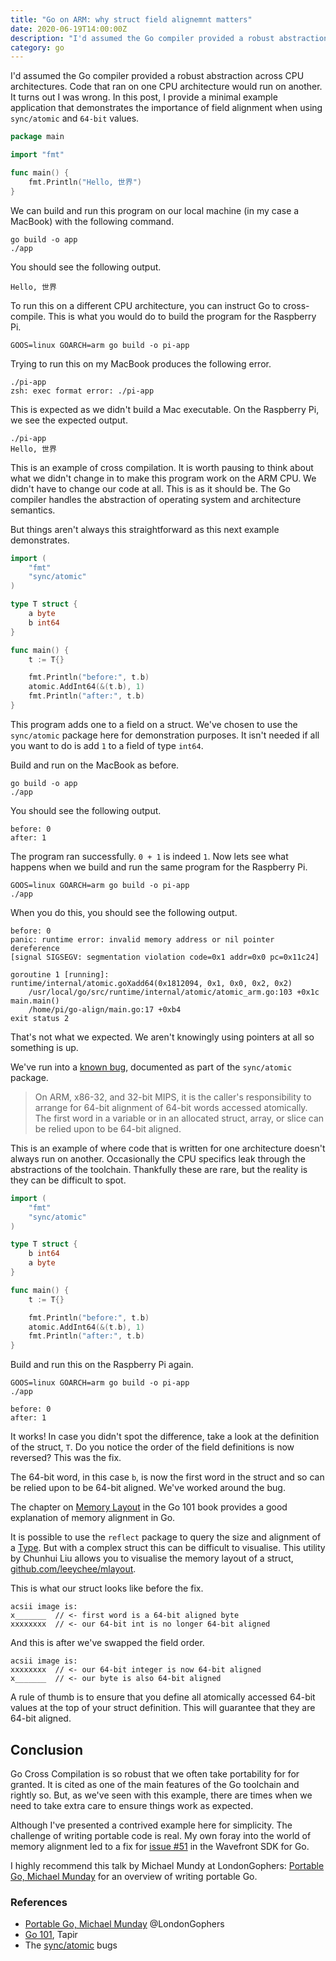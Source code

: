 ```yaml
---
title: "Go on ARM: why struct field alignemnt matters"
date: 2020-06-19T14:00:00Z
description: "I'd assumed the Go compiler provided a robust abstraction across CPU architectures. Code that ran on one CPU architecture would run on another. It turns out I was wrong. In this post, I provide a minimal example application that demonstrates the importance of field alignment when using `sync/atomic` and `64-bit` values."
category: go
---
```


I'd assumed the Go compiler provided a robust abstraction across CPU architectures. Code that ran on one CPU architecture would run on another. It turns out I was wrong. In this post, I provide a minimal example application that demonstrates the importance of field alignment when using `sync/atomic` and `64-bit` values.


```go
package main

import "fmt"

func main() {
	fmt.Println("Hello, 世界")
}
```

We can build and run this program on our local machine (in my case a MacBook) with the following command.

```plain
go build -o app
./app
```

You should see the following output.

```plain
Hello, 世界
```

To run this on a different CPU architecture, you can instruct Go to cross-compile. This is what you would do to build the program for the Raspberry Pi.

```plain
GOOS=linux GOARCH=arm go build -o pi-app
```

Trying to run this on my MacBook produces the following error.

```plain
./pi-app
zsh: exec format error: ./pi-app
```

This is expected as we didn't build a Mac executable. On the Raspberry Pi, we see the expected output.

```plain
./pi-app
Hello, 世界
```


This is an example of cross compilation. It is worth pausing to think about what we didn't change in to make this program work on the ARM CPU. We didn't have to change our code at all. This is as it should be. The Go compiler handles the abstraction of operating system and architecture semantics.

But things aren't always this straightforward as this next example demonstrates.

```go
import (
	"fmt"
	"sync/atomic"
)

type T struct {
	a byte
	b int64
}

func main() {
	t := T{}

	fmt.Println("before:", t.b)
	atomic.AddInt64(&(t.b), 1)
	fmt.Println("after:", t.b)
}
```

This program adds one to a field on a struct. We've chosen to use the `sync/atomic` package here for demonstration purposes. It isn't needed if all you want to do is add `1` to a field of type `int64`.

Build and run on the MacBook as before.

```plain
go build -o app
./app
```

You should see the following output.

```plain
before: 0
after: 1
```

The program ran successfully. `0 + 1` is indeed `1`. Now lets see what happens when we build and run the same program for the Raspberry Pi.

```plain
GOOS=linux GOARCH=arm go build -o pi-app
./app
```

When you do this, you should see the following output.

```plain
before: 0
panic: runtime error: invalid memory address or nil pointer dereference
[signal SIGSEGV: segmentation violation code=0x1 addr=0x0 pc=0x11c24]

goroutine 1 [running]:
runtime/internal/atomic.goXadd64(0x1812094, 0x1, 0x0, 0x2, 0x2)
	/usr/local/go/src/runtime/internal/atomic/atomic_arm.go:103 +0x1c
main.main()
	/home/pi/go-align/main.go:17 +0xb4
exit status 2
```

That's not what we expected. We aren't knowingly using pointers at all so something is up.

We've run into a [known bug](https://golang.org/pkg/sync/atomic/#pkg-note-BUG), documented as part of the `sync/atomic` package.

> On ARM, x86-32, and 32-bit MIPS, it is the caller's responsibility to arrange for 64-bit alignment of 64-bit words accessed atomically. The first word in a variable or in an allocated struct, array, or slice can be relied upon to be 64-bit aligned.

This is an example of where code that is written for one architecture doesn't always run on another. Occasionally the CPU specifics leak through the abstractions of the toolchain. Thankfully these are rare, but the reality is they can be difficult to spot.

```go
import (
	"fmt"
	"sync/atomic"
)

type T struct {
	b int64
	a byte
}

func main() {
	t := T{}

	fmt.Println("before:", t.b)
	atomic.AddInt64(&(t.b), 1)
	fmt.Println("after:", t.b)
}
```

Build and run this on the Raspberry Pi again.

```plain
GOOS=linux GOARCH=arm go build -o pi-app
./app
```

```plain
before: 0
after: 1
```

It works! In case you didn't spot the difference, take a look at the definition of the struct, `T`. Do you notice the order of the field definitions is now reversed? This was the fix.

The 64-bit word, in this case `b`, is now the first word in the struct and so can be relied upon to be 64-bit aligned. We've worked around the bug.

The chapter on [Memory Layout](https://go101.org/article/memory-layout.html) in the Go 101 book provides a good explanation of memory alignment in Go.

It is possible to use the `reflect` package to query the size and alignment of a [Type](https://golang.org/pkg/reflect/#Type). But with a complex struct this can be difficult to visualise. This utility by Chunhui Liu allows you to visualise the memory layout of a struct, [github.com/leeychee/mlayout](https://github.com/leeychee/mlayout).

This is what our struct looks like before the fix.

```plain
acsii image is: 
x_______  // <- first word is a 64-bit aligned byte
xxxxxxxx  // <- our 64-bit int is no longer 64-bit aligned
```

And this is after we've swapped the field order.

```plain
acsii image is: 
xxxxxxxx  // <- our 64-bit integer is now 64-bit aligned
x_______  // <- our byte is also 64-bit aligned
```

A rule of thumb is to ensure that you define all atomically accessed 64-bit values at the top of your struct definition. This will guarantee that they are 64-bit aligned.

## Conclusion

Go Cross Compilation is so robust that we often take portability for for granted. It is cited as one of the main features of the Go toolchain and rightly so. But, as we've seen with this example, there are times when we need to take extra care to ensure things work as expected.

Although I've presented a contrived example here for simplicity. The challenge of writing portable code is real. My own foray into the world of memory alignment led to a fix for [issue #51](https://github.com/wavefrontHQ/wavefront-sdk-go/issues/51) in the Wavefront SDK for Go.

I highly recommend this talk by Michael Mundy at LondonGophers: [Portable Go, Michael Munday](https://youtu.be/WlW1CS6A_8o?t=1078) for an overview of writing portable Go.

### References

* [Portable Go, Michael Munday](https://youtu.be/WlW1CS6A_8o?t=1078) @LondonGophers
* [Go 101](https://go101.org/article/101.html), Tapir
* The [sync/atomic](https://golang.org/pkg/sync/atomic/#pkg-note-BUG) bugs
